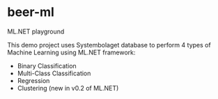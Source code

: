 # beer-ml
ML.NET playground

This demo project uses Systembolaget database to perform 4 types of Machine Learning using ML.NET framework:
- Binary Classification
- Multi-Class Classification
- Regression
- Clustering (new in v0.2 of ML.NET)
